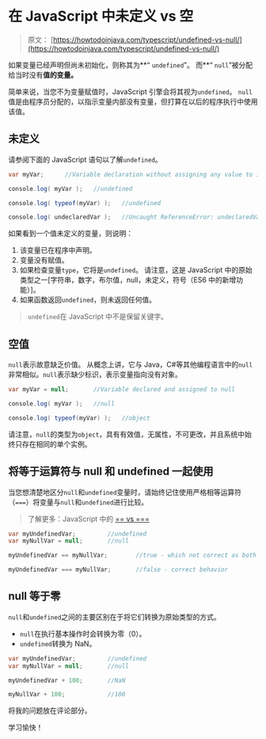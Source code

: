 # 在 JavaScript 中未定义 vs 空

> 原文： [https://howtodoinjava.com/typescript/undefined-vs-null/](https://howtodoinjava.com/typescript/undefined-vs-null/)

如果变量已经声明但尚未初始化，则称其为**“ `undefined`”。 而**“ `null`”被分配给当时没有**值的变量。**

简单来说，当您不为变量赋值时，JavaScript 引擎会将其视为`undefined`。 `null`值是由程序员分配的，以指示变量内部没有变量，但打算在以后的程序执行中使用该值。

## 未定义

请参阅下面的 JavaScript 语句以了解`undefined`。

```java
var myVar;		//Variable declaration without assigning any value to it

console.log( myVar );	//undefined

console.log( typeof(myVar) );	//undefined

console.log( undeclaredVar );	//Uncaught ReferenceError: undeclaredVar is not defined

```

如果看到一个值未定义的变量，则说明：

1.  该变量已在程序中声明。
2.  变量没有赋值。
3.  如果检查变量`type`，它将是`undefined`。 请注意，这是 JavaScript 中的原始类型之一[字符串，数字，布尔值，null，未定义，符号（ES6 中的新增功能）]。
4.  如果函数返回`undefined`，则未返回任何值。

> `undefined`在 JavaScript 中不是保留关键字。

## 空值

`null`表示故意缺乏价值。 从概念上讲，它与 Java，C#等其他编程语言中的`null`非常相似。`null`表示缺少标识，表示变量指向没有对象。

```java
var myVar = null;		//Variable declared and assigned to null

console.log( myVar );	//null

console.log( typeof(myVar) );	//object

```

请注意，`null`的类型为`object`，具有有效值，无属性，不可更改，并且系统中始终只存在相同的单个实例。

## 将等于运算符与 null 和 undefined 一起使用

当您想清楚地区分`null`和`undefined`变量时，请始终记住使用严格相等运算符（`===`）将变量与`null`和`undefined`进行比较。

> 了解更多：JavaScript 中的 [== vs ===](https://howtodoinjava.com/typescript/equals-vs-strict-equals/)

```java
var myUndefinedVar;			//undefined
var myNullVar = null;		//null

myUndefinedVar == myNullVar;		//true - which not correct as both are different	

myUndefinedVar === myNullVar;		//false - correct behavior

```

## null 等于零

`null`和`undefined`之间的主要区别在于将它们转换为原始类型的方式。

*   `null`在执行基本操作时会转换为零（0）。
*   `undefined`转换为 NaN。

```java
var myUndefinedVar;			//undefined
var myNullVar = null;		//null

myUndefinedVar + 100;		//NaN

myNullVar + 100;			//100

```

将我的问题放在评论部分。

学习愉快！